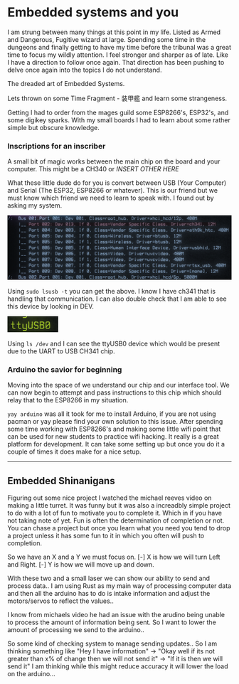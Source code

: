 # Embedded systems and you


I am strung between many things at this point in my life. Listed as Armed and Dangerous, Fugitive wizard at large. Spending some time in the dungeons and finally getting to have my time before the tribunal was a great time to focus my wildly attention. I feel stronger and sharper as of late. Like I have a direction to follow once again. That direction has been pushing to delve once again into the topics I do not understand. 

The dreaded art of Embedded Systems. 

Lets thrown on some Time Fragment - 装甲艦 and learn some strangeness.

Getting I had to order from the mages guild some ESP8266's, ESP32's, and some digikey sparks. With my small boards I had to learn about some rather simple but obscure knowledge.

### Inscriptions for an inscriber

A small bit of magic works between the main chip on the board and your computer. This might be a CH340 or *INSERT OTHER HERE*

What these little dude do for you is convert between USB (Your Computer) and Serial (The ESP32, ESP8266 or whatever). This is our friend but we must know which friend we need to learn to speak with. I found out by asking my system. 

![Wizard_Render](attachments/lsusb.png)

Using `sudo lsusb -t` you can get the above. I know I have ch341 that is handling that communication. I can also double check that I am able to see this device by looking in DEV.

![Wizard_Render](attachments/tty.png)

Using `ls /dev` and I can see the ttyUSB0 device which would be present due to the UART to USB CH341 chip. 


### Arduino the savior for beginning

Moving into the space of we understand our chip and our interface tool. We can now begin to attempt and pass instructions to this chip which should relay that to the ESP8266 in my situation. 

`yay arduino` was all it took for me to install Arduino, if you are not using pacman or yay please find your own solution to this issue. After spending some time working with ESP8266's and making some little wifi point that can be used for new students to practice wifi hacking. It really is a great platform for development. It can take some setting up but once you do it a couple of times it does make for a nice setup.

---

## Embedded Shinanigans

Figuring out some nice project I watched the michael reeves video on making a little turret. It was funny but it was also a increadbly simple project to do with a lot of fun to motivate you to complete it. Which in if you have not taking note of yet. Fun is often the determination of completion or not. You can chase a project but once you learn what you need you tend to drop a project unless it has some fun to it in which you often will push to completion.

So we have an X and a Y we must focus on. 
[-] X is how we will turn Left and Right.
[-] Y is how we will move up and down.

With these two and a small laser we can show our ability to send and process data.. I am using Rust as my main way of processing computer data and then all the arduino has to do is intake information and adjust the motors/servos to reflect the values..


I know from michaels video he had an issue with the arudino being unable to process the amount of information being sent. So I want to lower the amount of processing we send to the arduino..

So some kind of checking system to manage sending updates.. So I am thinking something like "Hey I have information" -> "Okay well if its not greater than x% of change then we will not send it" -> "If it is then we will send it" I am thinking while this might reduce accuracy it will lower the load on the arduino...
